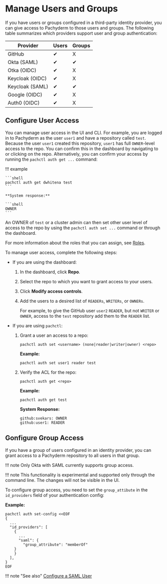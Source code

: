 # Manage Users and Groups

If you have users or groups configured in a third-party
identity provider, you can give access to Pachyderm to
those users and groups. The following table summarizes
which providers support user and group authentication:

| Provider        | Users           | Groups          |
| --------------- | --------------- | --------------- |
| GitHub          | &#10004;        | X               |
| Okta (SAML)     | &#10004;        | &#10004;        |
| Otka (OIDC)     | &#10004;        | X               |
| Keycloak (OIDC) | &#10004;        | X               |
| Keycloak (SAML) | &#10004;        | &#10004;        |
| Google (OIDC)   | &#10004;        | X               | 
| Auth0 (OIDC)    | &#10004;        | X               |

## Configure User Access

You can manage user access in the UI and CLI.
For example, you are logged in to Pachyderm as the user `user1`
and have a repository called `test`.  Because the user `user1` created
this repository, `user1` has full `OWNER`-level access to the repo.
You can confirm this in the dashboard by navigating to or clicking on
the repo. Alternatively, you can confirm your access by running the
 `pachctl auth get ...` command:

!!! example

    ```shell
    pachctl auth get dwhitena test
    ```

    **System response:**

    ```shell
    OWNER
    ```

An OWNER of `test` or a cluster admin can then set other user
level of access to the repo by using the `pachctl auth set ...`
command or through the dashboard.

For more information about the roles that you can assign,
see [Roles]().



To manage user access, complete the following steps:

* If you are using the dashboard:

  1. In the dashboard, click **Repo**.
  1. Select the repo to which you want to grant access to your users.
  1. Click **Modify access controls**. 
  1. Add the users to a desired list of `READERs`, `WRITERs`,
  or `OWNERs`.

     For example, to give the GitHub user `user2` `READER`, but not
     `WRITER` or `OWNER`, access to the `test` repository add them
     to the `READER` list.

* If you are using `pachctl`:

  1. Grant a user an access to a repo:

     ```shell
     pachctl auth set <username> (none|reader|writer|owner) <repo>
     ```

     **Example:**

     ```shell
     pachctl auth set user1 reader test
     ```

  1. Verify the ACL for the repo:

     ```shell
     pachctl auth get <repo>
     ```

     **Example:**

     ```shell
     pachctl auth get test
     ```

     **System Response:**

     ```shell
     github:svekars: OWNER
     github:user1: READER
     ```

## Gonfigure Group Access

If you have a group of users configured in an identity provider,
you can grant access to a Pachyderm repository to all users
in that group.

!!! note
    Only Okta with SAML currently supports group access.

!!! note
    This functionality is experimental and supported only
    through the command line. The changes will not be
    visible in the UI.

To configure group access, you need to set the `group_attibute` in
the `id_providers` field of your authentication config:

**Example:**

   ```shell
   pachctl auth set-config <<EOF
   {
     ...
     "id_providers": [
       {
         ...
         "saml": {
           "group_attribute": "memberOf"
       }
       }
     ],
   }
   EOF
   ```

!!! note "See also"
    [Configure a SAML User](https://docs.pachyderm.com/latest/enterprise/saml/)

